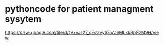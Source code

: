 # pythoncode for patient managment sysytem
https://drive.google.com/file/d/1VxvJe27_cEsGyy6EaA1eMLkkBj3FzM9H/view
